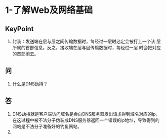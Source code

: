 # 1-了解Web及网络基础

## KeyPoint

1. 封装：发送端在层与层之间传输数据时，每经过一层时必定会被打上一个该 层所属的首部信息。反之，接收端在层与层传输数据时，每经过一层 时会把对应的首部消去。  

## 问

1. 什么是DNS劫持？

## 答

1. DNS劫持就是客户端访问域名是会向DNS服务器发出请求得到域名对应的ip，在这过程中被不法分子伪装成DNS服务器返回一个错误的ip地址，导致得到的网站是不法分子准备好的钓鱼网站。
2. 
